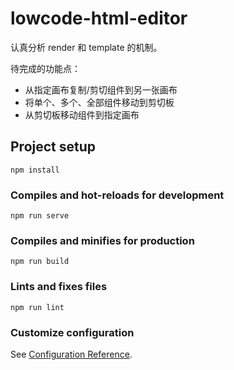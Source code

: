 # lowcode-html-editor

认真分析 render 和 template 的机制。

待完成的功能点：

-   从指定画布复制/剪切组件到另一张画布
-   将单个、多个、全部组件移动到剪切板
-   从剪切板移动组件到指定画布

## Project setup

```
npm install
```

### Compiles and hot-reloads for development

```
npm run serve
```

### Compiles and minifies for production

```
npm run build
```

### Lints and fixes files

```
npm run lint
```

### Customize configuration

See [Configuration Reference](https://cli.vuejs.org/config/).
